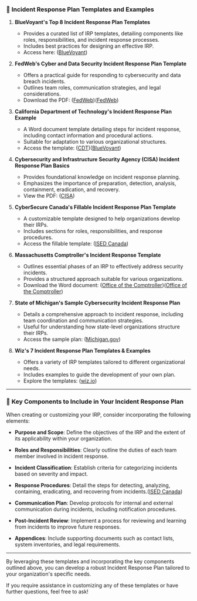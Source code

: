### 📄 **Incident Response Plan Templates and Examples**

1. **BlueVoyant's Top 8 Incident Response Plan Templates**

   * Provides a curated list of IRP templates, detailing components like roles, responsibilities, and incident response processes.
   * Includes best practices for designing an effective IRP.
   * Access here: ([BlueVoyant][1])

2. **FedWeb's Cyber and Data Security Incident Response Plan Template**

   * Offers a practical guide for responding to cybersecurity and data breach incidents.
   * Outlines team roles, communication strategies, and legal considerations.
   * Download the PDF: ([FedWeb][2])([FedWeb][2])

3. **California Department of Technology's Incident Response Plan Example**

   * A Word document template detailing steps for incident response, including contact information and procedural actions.
   * Suitable for adaptation to various organizational structures.
   * Access the template: ([CDT][3])([BlueVoyant][1])

4. **Cybersecurity and Infrastructure Security Agency (CISA) Incident Response Plan Basics**

   * Provides foundational knowledge on incident response planning.
   * Emphasizes the importance of preparation, detection, analysis, containment, eradication, and recovery.
   * View the PDF: ([CISA][4])

5. **CyberSecure Canada's Fillable Incident Response Plan Template**

   * A customizable template designed to help organizations develop their IRPs.
   * Includes sections for roles, responsibilities, and response procedures.
   * Access the fillable template: ([ISED Canada][5])

6. **Massachusetts Comptroller's Incident Response Template**

   * Outlines essential phases of an IRP to effectively address security incidents.
   * Provides a structured approach suitable for various organizations.
   * Download the Word document: ([Office of the Comptroller][6])([Office of the Comptroller][6])

7. **State of Michigan's Sample Cybersecurity Incident Response Plan**

   * Details a comprehensive approach to incident response, including team coordination and communication strategies.
   * Useful for understanding how state-level organizations structure their IRPs.
   * Access the sample plan: ([Michigan.gov][7])

8. **Wiz's 7 Incident Response Plan Templates & Examples**

   * Offers a variety of IRP templates tailored to different organizational needs.
   * Includes examples to guide the development of your own plan.
   * Explore the templates: ([wiz.io][8])

---

### 🧰 **Key Components to Include in Your Incident Response Plan**

When creating or customizing your IRP, consider incorporating the following elements:

* **Purpose and Scope**: Define the objectives of the IRP and the extent of its applicability within your organization.

* **Roles and Responsibilities**: Clearly outline the duties of each team member involved in incident response.

* **Incident Classification**: Establish criteria for categorizing incidents based on severity and impact.

* **Response Procedures**: Detail the steps for detecting, analyzing, containing, eradicating, and recovering from incidents.([ISED Canada][5])

* **Communication Plan**: Develop protocols for internal and external communication during incidents, including notification procedures.

* **Post-Incident Review**: Implement a process for reviewing and learning from incidents to improve future responses.

* **Appendices**: Include supporting documents such as contact lists, system inventories, and legal requirements.

---

By leveraging these templates and incorporating the key components outlined above, you can develop a robust Incident Response Plan tailored to your organization's specific needs.

If you require assistance in customizing any of these templates or have further questions, feel free to ask!

[1]: https://www.bluevoyant.com/knowledge-center/top-8-incident-response-plan-templates?utm_source=chatgpt.com "Top 8 Incident Response Plan Templates - BlueVoyant"
[2]: https://cdn.fedweb.org/fed-34/2/Cyber-Security-Incident-Response-Template.pdf?utm_source=chatgpt.com "[PDF] Cyber and Data Security Incident Response Plan Template - FedWeb"
[3]: https://cdt.ca.gov/wp-content/uploads/2017/03/templates_incident_response_plan.doc?utm_source=chatgpt.com "[DOC] Incident Response Plan Example"
[4]: https://www.cisa.gov/sites/default/files/publications/Incident-Response-Plan-Basics_508c.pdf?utm_source=chatgpt.com "[PDF] Incident Response Plan (IRP) Basics - CISA"
[5]: https://ised-isde.canada.ca/site/cybersecure-canada/en/certification-tools/develop-incident-response-plan-fillable-template-and-example?utm_source=chatgpt.com "Develop an Incident Response Plan: Fillable template and example"
[6]: https://www.macomptroller.org/wp-content/uploads/incident-response-template.docx?utm_source=chatgpt.com "[DOC] incident-response-template.docx"
[7]: https://www.michigan.gov/dtmb/-/media/Project/Websites/dtmb/Services/Cybersecurity/MI_Sample_CyberSecurity_Incident_Response_Plan.docx?hash=A80455AAFDA48F98A7A762031F558F23&rev=0724fd209e0c47e583625868586e7ccb&utm_source=chatgpt.com "[DOC] Sample Incident Response Plan - State of Michigan"
[8]: https://www.wiz.io/academy/example-incident-response-plan-templates?utm_source=chatgpt.com "7 Incident Response Plan Templates & Examples - Wiz"
